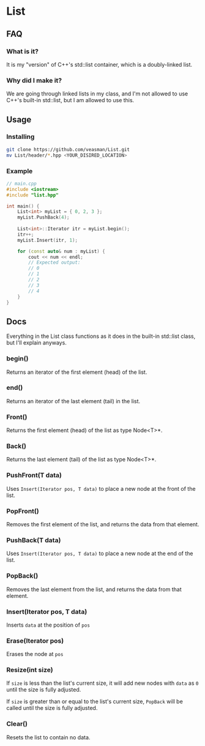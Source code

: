 # List

## FAQ

### What is it?
It is my "version" of C++'s std::list container, which is a doubly-linked list.

### Why did I make it?
We are going through linked lists in my class, and I'm not allowed to use C++'s built-in std::list, but I am allowed to use this.

## Usage

### Installing
```bash
git clone https://github.com/veasman/List.git
mv List/header/*.hpp <YOUR_DISIRED_LOCATION>
```

### Example
```cpp
// main.cpp
#include <iostream>
#include "list.hpp"

int main() {
	List<int> myList = { 0, 2, 3 };
	myList.PushBack(4);
	
	List<int>::Iterator itr = myList.begin();
	itr++;
	myList.Insert(itr, 1);

	for (const auto& num : myList) {
		cout << num << endl;
		// Expected output:
		// 0
		// 1
		// 2
		// 3
		// 4
	}
}
```

## Docs

Everything in the List class functions as it does in the built-in std::list class, but I'll explain anyways.

### begin()
Returns an iterator of the first element (head) of the list.

### end()
Returns an iterator of the last element (tail) in the list.

### Front()
Returns the first element (head) of the list as type Node<T\>*.

### Back()
Returns the last element (tail) of the list as type Node<T\>*.

### PushFront(T data)
Uses `Insert(Iterator pos, T data)` to place a new node at the front of the list.

### PopFront()
Removes the first element of the list, and returns the data from that element.

### PushBack(T data)
Uses `Insert(Iterator pos, T data)` to place a new node at the end of the list.

### PopBack()
Removes the last element from the list, and returns the data from that element.

### Insert(Iterator pos, T data)
Inserts `data` at the position of `pos`

### Erase(Iterator pos)
Erases the node at `pos`

### Resize(int size)
If `size` is less than the list's current size, it will add new nodes with `data` as `0` until the size is fully adjusted.

If `size` is greater than or equal to the list's current size, `PopBack` will be called until the size is fully adjusted.

### Clear()
Resets the list to contain no data.